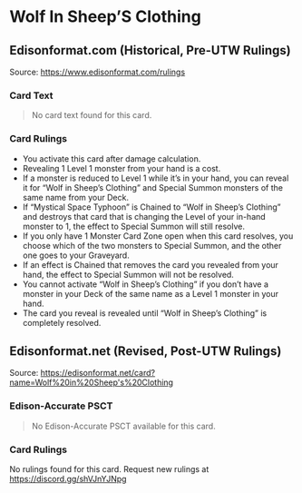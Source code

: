 # Wolf In Sheep’S Clothing

## Edisonformat.com (Historical, Pre-UTW Rulings)

Source: https://www.edisonformat.com/rulings

### Card Text

> No card text found for this card.

### Card Rulings

*   You activate this card after damage calculation.
*   Revealing 1 Level 1 monster from your hand is a cost.
*   If a monster is reduced to Level 1 while it’s in your hand, you can reveal it for “Wolf in Sheep’s Clothing” and Special Summon monsters of the same name from your Deck.
*   If “Mystical Space Typhoon” is Chained to “Wolf in Sheep’s Clothing” and destroys that card that is changing the Level of your in-hand monster to 1, the effect to Special Summon will still resolve.
*   If you only have 1 Monster Card Zone open when this card resolves, you choose which of the two monsters to Special Summon, and the other one goes to your Graveyard.
*   If an effect is Chained that removes the card you revealed from your hand, the effect to Special Summon will not be resolved.
*   You cannot activate “Wolf in Sheep’s Clothing” if you don’t have a monster in your Deck of the same name as a Level 1 monster in your hand.
*   The card you reveal is revealed until “Wolf in Sheep’s Clothing” is completely resolved.

## Edisonformat.net (Revised, Post-UTW Rulings)

Source: https://edisonformat.net/card?name=Wolf%20in%20Sheep's%20Clothing

### Edison-Accurate PSCT

> No Edison-Accurate PSCT available for this card.

### Card Rulings

No rulings found for this card. Request new rulings at https://discord.gg/shVJnYJNpg
            